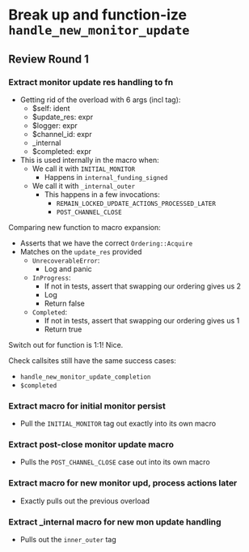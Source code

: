 # Break up and function-ize `handle_new_monitor_update`

## Review Round 1

### Extract monitor update res handling to fn

- Getting rid of the overload with 6 args (incl tag):
  - $self: ident
  - $update_res: expr
  - $logger: expr
  - $channel_id: expr
  - _internal
  - $completed: expr
- This is used internally in the macro when:
  - We call it with `INITIAL_MONITOR`
    - Happens in `internal_funding_signed`
  - We call it with `_internal_outer`
    - This happens in a few invocations:
      - `REMAIN_LOCKED_UPDATE_ACTIONS_PROCESSED_LATER`
      - `POST_CHANNEL_CLOSE`

Comparing new function to macro expansion:
- Asserts that we have the correct `Ordering::Acquire`
- Matches on the `update_res` provided
  - `UnrecoverableError`:
    - Log and panic
  - `InProgress`:
    - If not in tests, assert that swapping our ordering gives us 2
    - Log
    - Return false
  - `Completed`:
    - If not in tests, assert that swapping our ordering gives us 1
    - Return true

Switch out for function is 1:1! Nice.

Check callsites still have the same success cases:
- `handle_new_monitor_update_completion`
- `$completed`

### Extract macro for initial monitor persist

- Pull the `INITIAL_MONITOR` tag out exactly into its own macro

### Extract post-close monitor update macro

- Pulls the `POST_CHANNEL_CLOSE` case out into its own macro

### Extract macro for new monitor upd, process actions later

- Exactly pulls out the previous overload

### Extract _internal macro for new mon update handling

- Pulls out the `inner_outer` tag
